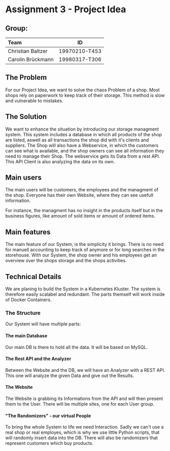 # Assignment 3 - Project Idea

## Group:

| Team        | ID           | 
| :------------- |:-------------:|
| Christian Baltzer|19970210-T453|
| Carolin Brückmann|19980317-T306|


## The Problem
For our Project Idea, we want to solve the chaos Problem of a shop. 
Most shops rely on paperwork to keep track of their storage. This method is slow and vulnerable to mistakes. 

## The Solution

We want to enhance the situation by introducing our storage managment system. This system includes a database in which all products of the shop are listed, aswell as all transactions the shop did with it's clients and suppliers.
The Shop will also have a Webservice, in which the customers can see what is available, and the shop owners can see all information they need to manage their Shop.
The webservice gets its Data from a rest API. This API Client is also analyzing the data on its own. 

## Main users
The main users will be customers, the employees and the managment of the shop. Everyone has their own Website, where they can see usefull information.

For instance, the managment has no insight in the products itself but in the business figures, like amount of sold items or amount of ordered items.

## Main features 
The main feature of our System, is the simplicity it brings. There is no need for manuell accounting to keep track of anymore or for long searches in the storehouse. With our System, the shop owner and his employees get an overview over the shops storage and the shops activities.


<!--Main features of the application are being able to sign in if you are an employee. If you are an employee you should be able to access data on other employees, the products, the suppliers and the different stores. It should be possible to analyse the data. For example who is the employee of the month? Which store sold the most products last week? And which product is the bestseller? Which supplier was the most reliable in the past? And how frequent buy customers at our stores? 
If you are a customer it should be possible to get information on availability of certain products as well as more detailed information on certain products. This could include prices, location and charateristics e.g. color. 
-->

## Technical Details
We are planing to build the System in a Kubernetes Kluster. The system is therefore easily scalabel and redundant. 
The parts themself will work inside of Docker Containers.

### The Structure
Our System will have multiple parts:

#### The main Database
Our main DB is there to hold all the data. It will be based on MySQL.

#### The Rest API and the Analyzer
Between the Website and the DB, we will have an Analyzer with a REST API. This one will analyze the given Data and give out the Results.

#### The Website
The Website is grabbing its Informations from the API and will then present them to the User. 
There will be multiple sites, one for each User group.

#### "The Randomizers" - our virtual People
To bring the whole System to life we need Interaction. Sadly we can't use a real shop or real employes, which is why we use little Python scripts, that will randomly insert data into the DB. There will also be randomizers that represent customers which buy products. 

